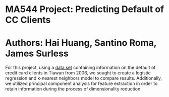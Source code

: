 # MA544 Project: Predicting Default of CC Clients
# Authors: Hai Huang, Santino Roma, James Surless
For this project, using a [data set](http://archive.ics.uci.edu/ml/datasets/default+of+credit+card+clients) containing information on the default of credit card clients in Tiawan from 2006, we sought to create a logistic regression and k-nearest neighbors model to compare results. Additionally, we utilized principal component analysis for feature extraction in order to retain information during the process of dimensionality reduction.
